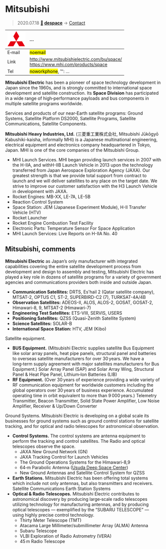 # Mitsubishi
> 2020.07.18 **[🚀](../index/index.md) [despace](index.md)** → [Contact](contact.md)

|[![](f/contact/m/mitsubishi_logo1_thumb.png)](f/contact/m/mitsubishi_logo1.png)|*…*|
|:--|:--|
|E‑mail| <mark>noemail</mark> |
|Link| <http://www.mitsubishielectric.com/bu/space/><br> <https://www.mhi.com/products/space> |
|Tel| <mark>noworkphone</mark>, ℻: … |

**Mitsubishi Electric** has been a pioneer of space technology development in Japan since the 1960s, and is strongly committed to international space development and satellite construction. Its **Space Division** has participated in a wide range of high‑performance payloads and bus components in multiple satellite programs worldwide.

Services and products of our near‑Earth satellite programs: Ground Systems, Satellite Platform DS2000,  Satellite Programs, Satellite Communications, Satellite Components.

**Mitsubishi Heavy Industries, Ltd.** (三菱重工業株式会社, Mitsubishi Jūkōgyō Kabushiki-kaisha, informally MHI) is a Japanese multinational engineering, electrical equipment and electronics company headquartered in Tokyo, Japan. MHI is one of the core companies of the Mitsubishi Group.

   - MHI Launch Services. MHI began providing launch services in 2007 with the H-IIA, and withH-IIB Launch Vehicle in 2013 upon the technology transferred from Japan Aerospace Exploration Agency (JAXA). Our greatest strength is that we provide total support from contract to launch and we will deliver satellites to any place on the target date. We strive to improve our customer satisfaction with the H3 Launch Vehicle in development with JAXA.
   - Rocket Engines: MB-XX, LE-7A, LE-5B
   - Reaction Control System
   - Space Station: JEM (Japanese Experiment Module), H-II Transfer Vehicle (HTV)
   - Rocket Launcher
   - Rocket Engine Combustion Test Facility
   - Electronic Parts: Temperature Sensor For Space Application
   - MHI Launch Services: Live Reports on H-IIA No. 40

<p style="page-break-after:always"> </p>

## Mitsubishi, comments

**Mitsubishi Electric** as Japan’s only manufacturer with integrated capabilities covering the entire satellite development process from development and design to assembly and testing, Mitsubishi Electric has played a key role in dozens of satellite programs for a variety of government agencies and communications providers both inside and outside Japan.

   - **Communication Satellites:** DRTS, Es'hail 2 (Qatar satellite company), MTSAT-2, OPTUS C1, ST-2, SUPERBIRD-C2 (7), TURKSAT-4A/4B
   - **Observation Satellites:** ADEOS-II, ALOS, ALOS-2, GOSAT, GOSAT-2, Himawari-8, 9, MTSAT-2 (Himawari-7)
   - **Engineering Test Satellites:** ETS-VIII, SERVIS, USERS
   - **Positioning Satellites:** QZSS (Quasi-Zenith Satellite System)
   - **Science Satellites:** SOLAR-B
   - **International Space Station:** HTV, JEM (Kibo)

Satellite equipment.

   - **BUS Equipment.** (Mitsubishi Electric supplies satellite Bus Equipment like solar array panels, heat pipe panels, structural panel and batteries to overseas satellite manufacturers for over 30 years. We have a long‑term supply agreement with major satellites manufacturers for Bus Equipment.) Solar Array Panel (SAP) and Solar Array Wing, Structural Panel & Heat Pipe Panel, Lithium‑Ion Batteries (LIB)
   - **RF Equipment.** (Over 30 years of experience providing a wide variety of RF communication equipment for worldwide customers including the global operators over 30 years of business experience. Accumulated operating time in orbit equivalent to more than 9 000 years.) Telemetry Transmitter, Beacon Transmitter, Solid State Power Amplifier, Low Noise Amplifier, Receiver & Up/Down Converter

Ground Systems. Mitsubishi Electric is developing on a global scale its businesses for ground systems such as ground control stations for satellite tracking, and for optical and radio telescopes for astronomical observation.

   - **Control Systems.** The control systems are antenna equipment to perform the tracking and control satellites. The Radio and optical telescopes observe the space.
      - JAXA New Ground Network (GN)
      - JAXA Tracking Control for Launch Vehicles
      - The Ground Operations Systems for the Himawari-8,9
      - 64‑m Parabolic Antenna ([Usuda Deep Space Center](udsc.md))
      - New Ground Antennas and Satellite Control System for QZSS
   - **Earth Stations.** Mitsubishi Electric has been offering total systems which include not only antennas, but also transmitters and receivers. Satellite Communications Earth Station Systems
   - **Optical & Radio Telescopes.** Mitsubishi Electric contributes to astronomical discovery by producing large‑scale radio telescopes utilizing technology for manufacturing antennas, and by producing optical telescopes ― exemplified by the “SUBARU TELESCOPE” ― using highly precise control technology.
      - Thirty Meter Telescope (TMT)
      - Atacama Large Millimeter/submillimeter Array (ALMA) Antenna
      - Subaru Telescope
      - VLBI Exploration of Radio Astrometry (VERA)
      - 45 m Radio Telescope
